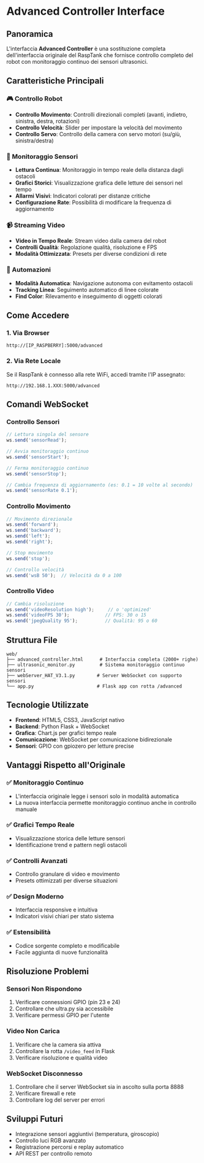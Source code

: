 # Advanced Controller Interface

## Panoramica
L'interfaccia **Advanced Controller** è una sostituzione completa dell'interfaccia originale del RaspTank che fornisce controllo completo del robot con monitoraggio continuo dei sensori ultrasonici.

## Caratteristiche Principali

### 🎮 Controllo Robot
- **Controllo Movimento**: Controlli direzionali completi (avanti, indietro, sinistra, destra, rotazioni)
- **Controllo Velocità**: Slider per impostare la velocità del movimento
- **Controllo Servo**: Controllo della camera con servo motori (su/giù, sinistra/destra)

### 📡 Monitoraggio Sensori
- **Lettura Continua**: Monitoraggio in tempo reale della distanza dagli ostacoli
- **Grafici Storici**: Visualizzazione grafica delle letture dei sensori nel tempo
- **Allarmi Visivi**: Indicatori colorati per distanze critiche
- **Configurazione Rate**: Possibilità di modificare la frequenza di aggiornamento

### 📹 Streaming Video
- **Video in Tempo Reale**: Stream video dalla camera del robot
- **Controlli Qualità**: Regolazione qualità, risoluzione e FPS
- **Modalità Ottimizzata**: Presets per diverse condizioni di rete

### 🔧 Automazioni
- **Modalità Automatica**: Navigazione autonoma con evitamento ostacoli
- **Tracking Linea**: Seguimento automatico di linee colorate
- **Find Color**: Rilevamento e inseguimento di oggetti colorati

## Come Accedere

### 1. Via Browser
```
http://[IP_RASPBERRY]:5000/advanced
```

### 2. Via Rete Locale
Se il RaspTank è connesso alla rete WiFi, accedi tramite l'IP assegnato:
```
http://192.168.1.XXX:5000/advanced
```

## Comandi WebSocket

### Controllo Sensori
```javascript
// Lettura singola del sensore
ws.send('sensorRead');

// Avvia monitoraggio continuo
ws.send('sensorStart');

// Ferma monitoraggio continuo
ws.send('sensorStop');

// Cambia frequenza di aggiornamento (es: 0.1 = 10 volte al secondo)
ws.send('sensorRate 0.1');
```

### Controllo Movimento
```javascript
// Movimento direzionale
ws.send('forward');
ws.send('backward');
ws.send('left');
ws.send('right');

// Stop movimento
ws.send('stop');

// Controllo velocità
ws.send('wsB 50');  // Velocità da 0 a 100
```

### Controllo Video
```javascript
// Cambia risoluzione
ws.send('videoResolution high');     // o 'optimized'
ws.send('videoFPS 30');             // FPS: 30 o 15
ws.send('jpegQuality 95');          // Qualità: 95 o 60
```

## Struttura File

```
web/
├── advanced_controller.html      # Interfaccia completa (2000+ righe)
├── ultrasonic_monitor.py         # Sistema monitoraggio continuo sensori
├── webServer_HAT_V3.1.py        # Server WebSocket con supporto sensori
└── app.py                       # Flask app con rotta /advanced
```

## Tecnologie Utilizzate
- **Frontend**: HTML5, CSS3, JavaScript nativo
- **Backend**: Python Flask + WebSocket
- **Grafica**: Chart.js per grafici tempo reale
- **Comunicazione**: WebSocket per comunicazione bidirezionale
- **Sensori**: GPIO con gpiozero per letture precise

## Vantaggi Rispetto all'Originale

### ✅ Monitoraggio Continuo
- L'interfaccia originale legge i sensori solo in modalità automatica
- La nuova interfaccia permette monitoraggio continuo anche in controllo manuale

### ✅ Grafici Tempo Reale
- Visualizzazione storica delle letture sensori
- Identificazione trend e pattern negli ostacoli

### ✅ Controlli Avanzati
- Controllo granulare di video e movimento
- Presets ottimizzati per diverse situazioni

### ✅ Design Moderno
- Interfaccia responsive e intuitiva
- Indicatori visivi chiari per stato sistema

### ✅ Estensibilità
- Codice sorgente completo e modificabile
- Facile aggiunta di nuove funzionalità

## Risoluzione Problemi

### Sensori Non Rispondono
1. Verificare connessioni GPIO (pin 23 e 24)
2. Controllare che ultra.py sia accessibile
3. Verificare permessi GPIO per l'utente

### Video Non Carica
1. Verificare che la camera sia attiva
2. Controllare la rotta `/video_feed` in Flask
3. Verificare risoluzione e qualità video

### WebSocket Disconnesso
1. Controllare che il server WebSocket sia in ascolto sulla porta 8888
2. Verificare firewall e rete
3. Controllare log del server per errori

## Sviluppi Futuri
- Integrazione sensori aggiuntivi (temperatura, giroscopio)
- Controllo luci RGB avanzato
- Registrazione percorsi e replay automatico
- API REST per controllo remoto
